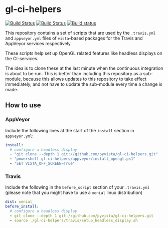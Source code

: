 # gl-ci-helpers

[![Build Status](https://travis-ci.org/pyvista/gl-ci-helpers.svg?branch=master)](https://travis-ci.org/pyvista/gl-ci-helpers)
[![Build Status](https://dev.azure.com/pyvista/gl-ci-helpers/_apis/build/status/pyvista.gl-ci-helpers?branchName=master)](https://dev.azure.com/pyvista/gl-ci-helpers/_build/latest?definitionId=1&branchName=master)
[![Build status](https://ci.appveyor.com/api/projects/status/97622gd8ce1e3hgn/branch/master?svg=true)](https://ci.appveyor.com/project/banesullivan/gl-ci-helpers/branch/master)

This repository contains a set of scripts that are used by the
`.travis.yml` and `appveyor.yml` files of `vista`-based packages for the
Travis and AppVeyor services respectively.

These scripts help set up OpenGL related features like headless displays
on the CI-services.

The idea is to clone these at the last minute when the continuous integration
is about to be run. This is better than including this repository as a
sub-module, because this allows updates to this repository to take effect
immediately, and not have to update the sub-module every time a change is made.

## How to use

### AppVeyor

Include the following lines at the start of the `install` section in
`appveyor.yml`:

```yml
install:
  # configure a headless display
  - "git clone --depth 1 git://github.com/pyvista/gl-ci-helpers.git"
  - "powershell gl-ci-helpers/appveyor/install_opengl.ps1"
  - "SET VISTA_OFF_SCREEN=True"
```

### Travis

Include the following in the `before_script` section of your `.travis.yml`
(please note that you might have to use a `xenial` linux distribution)

```yml
dist: xenial
before_install:
  # configure a headless display
  - git clone --depth 1 git://github.com/pyvista/gl-ci-helpers.git
  - source ./gl-ci-helpers/travis/setup_headless_display.sh
```
